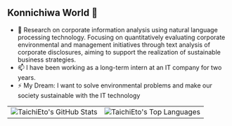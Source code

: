 ## Konnichiwa World 👋

<!--
**TaichiEto/TaichiEto** is a ✨ _special_ ✨ repository because its `README.md` (this file) appears on your GitHub profile.

Here are some ideas to get you started:

- 🔭 I’m currently working on ...
- 🌱 I’m currently learning ...
- 👯 I’m looking to collaborate on ...
- 🤔 I’m looking for help with ...
- 💬 Ask me about ...
- 📫 How to reach me: ...
- 😄 Pronouns: ...
- ⚡ Fun fact: ...
-->

- 🔭 Research on corporate information analysis using natural language processing technology. Focusing on quantitatively evaluating corporate environmental and management initiatives through text analysis of corporate disclosures, aiming to support the realization of sustainable business strategies.
- 📫 I have been working as a long-term intern at an IT company for two years.
- ⚡ My Dream: I want to solve environmental problems and make our society sustainable with the IT technology
<table>
  <tr>
    <td>
      <img src="https://github-readme-stats.vercel.app/api?username=TaichiEto&count_private=true&show_icons=true&theme=github_dark" alt="TaichiEto's GitHub Stats" />
    </td>
    <td>
      <img src="https://github-readme-stats.vercel.app/api/top-langs/?username=TaichiEto&layout=compact&theme=github_dark" alt="TaichiEto's Top Languages" />
    </td>
  </tr>
</table>

